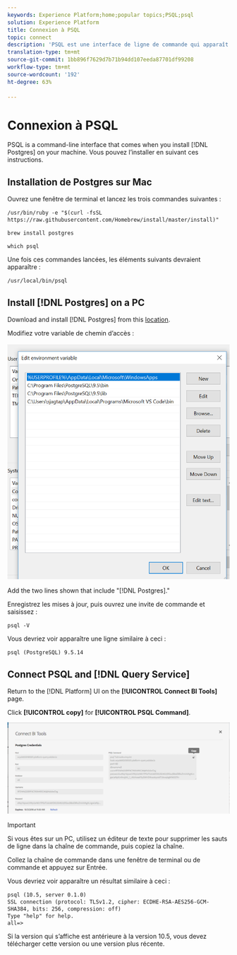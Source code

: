 ```yaml
---
keywords: Experience Platform;home;popular topics;PSQL;psql
solution: Experience Platform
title: Connexion à PSQL
topic: connect
description: 'PSQL est une interface de ligne de commande qui apparaît lorsque vous installez Postgres sur votre machine. Vous pouvez l’installer en suivant ces instructions. '
translation-type: tm+mt
source-git-commit: 1bb896f7629d7b71b94dd107eeda87701df99208
workflow-type: tm+mt
source-wordcount: '192'
ht-degree: 63%

---
```



# Connexion à PSQL

PSQL is a command-line interface that comes when you install [!DNL Postgres] on your machine. Vous pouvez l’installer en suivant ces instructions.

## Installation de Postgres sur Mac

Ouvrez une fenêtre de terminal et lancez les trois commandes suivantes :

```shell
/usr/bin/ruby -e "$(curl -fsSL https://raw.githubusercontent.com/Homebrew/install/master/install)"
```

```shell
brew install postgres
```

```shell
which psql
```

Une fois ces commandes lancées, les éléments suivants devraient apparaître :

```shell
/usr/local/bin/psql
```

## Install [!DNL Postgres] on a PC

Download and install [!DNL Postgres] from this [location](https://www.postgresql.org/download/windows/).

Modifiez votre variable de chemin d’accès :

![Image](../images/clients/psql/path.png)

Add the two lines shown that include &quot;[!DNL Postgres].&quot;

Enregistrez les mises à jour, puis ouvrez une invite de commande et saisissez :

```shell
psql -V
```

Vous devriez voir apparaître une ligne similaire à ceci :

```shell
psql (PostgreSQL) 9.5.14
```

## Connect PSQL and [!DNL Query Service]

Return to the [!DNL Platform] UI on the **[!UICONTROL Connect BI Tools]** page.

Click **[!UICONTROL copy]** for **[!UICONTROL PSQL Command]**.

![Image](../images/clients/psql/connect-bi.png)

>[!IMPORTANT]
>
>Si vous êtes sur un PC, utilisez un éditeur de texte pour supprimer les sauts de ligne dans la chaîne de commande, puis copiez la chaîne.

Collez la chaîne de commande dans une fenêtre de terminal ou de commande et appuyez sur Entrée.

Vous devriez voir apparaître un résultat similaire à ceci :

```shell
psql (10.5, server 0.1.0)
SSL connection (protocol: TLSv1.2, cipher: ECDHE-RSA-AES256-GCM-SHA384, bits: 256, compression: off)
Type "help" for help.
all=>
```

Si la version qui s’affiche est antérieure à la version 10.5, vous devez télécharger cette version ou une version plus récente.